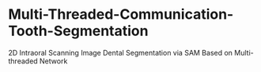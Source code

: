 # Multi-Threaded-Communication-Tooth-Segmentation
2D Intraoral Scanning Image Dental Segmentation via SAM Based on Multi-threaded Network
